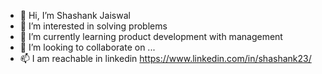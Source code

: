 - 👋 Hi, I’m Shashank Jaiswal
- 👀 I’m interested in solving problems
- 🌱 I’m currently learning product development with management
- 💞️ I’m looking to collaborate on ...
- 📫 I am reachable in linkedin https://www.linkedin.com/in/shashank23/

<!---
shashank-jaiswal23/shashank-jaiswal23 is a ✨ special ✨ repository because its `README.md` (this file) appears on your GitHub profile.
You can click the Preview link to take a look at your changes.
--->
